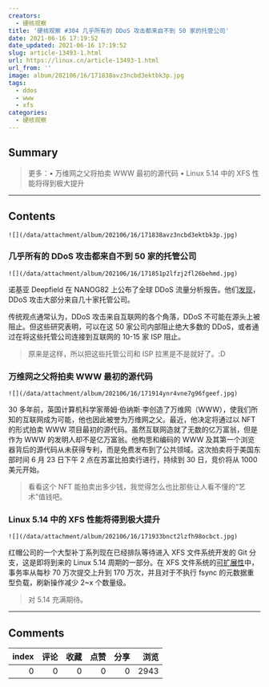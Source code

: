 ```yaml
---
creators:
  - 硬核观察
title: '硬核观察 #304 几乎所有的 DDoS 攻击都来自不到 50 家的托管公司'
date: 2021-06-16 17:19:52
date_updated: 2021-06-16 17:19:52
slug: article-13493-1.html
url: https://linux.cn/article-13493-1.html
url_from: ''
image: album/202106/16/171838avz3ncbd3ektbk3p.jpg
tags:
  - ddos
  - www
  - xfs
categories:
  - 硬核观察
---
```


## Summary

> 更多：• 万维网之父将拍卖 WWW 最初的源代码 • Linux 5.14 中的 XFS 性能将得到极大提升

***

<!-- more -->

## Contents

`![](/data/attachment/album/202106/16/171838avz3ncbd3ektbk3p.jpg)`

### 几乎所有的 DDoS 攻击都来自不到 50 家的托管公司

`![](/data/attachment/album/202106/16/171851p2lfzj2fl26behmd.jpg)`

诺基亚 Deepfield 在 NANOG82 上公布了全球 DDoS 流量分析报告。他们[发现](https://www.nokia.com/about-us/news/releases/2021/06/14/nokia-deepfield-global-analysis-shows-most-ddos-attacks-originate-from-fewer-than-50-hosting-companies/)，DDoS 攻击大部分来自几十家托管公司。

传统观点通常认为，DDoS 攻击来自互联网的各个角落，DDoS 不可能在源头上被阻止。但这些研究表明，可以在这 50 家公司内部阻止绝大多数的 DDoS，或者通过在将这些托管公司连接到互联网的 10-15 家 ISP 阻止。

> 
> 原来是这样，所以把这些托管公司和 ISP 拉黑是不是就好了。:D
> 
> 
> 

### 万维网之父将拍卖 WWW 最初的源代码

`![](/data/attachment/album/202106/16/171914ynr4vne7g96fgeef.jpg)`

30 多年前，英国计算机科学家蒂姆·伯纳斯·李创造了万维网（WWW），使我们所知的互联网成为可能，他也因此被誉为万维网之父。最近，他决定将通过以 NFT 的形式拍卖 WWW 项目最初的源代码。虽然互联网造就了无数的亿万富翁，但是作为 WWW 的发明人却不是亿万富翁。他构思和编码的 WWW 及其第一个浏览器背后的源代码从未获得专利，而是免费发布到了公共领域。这次拍卖将于美国东部时间 6 月 23 日下午 2 点在苏富比拍卖行进行，持续到 30 日，竞价将从 1000 美元开始。

> 
> 看看这个 NFT 能拍卖出多少钱，我觉得怎么也比那些让人看不懂的“艺术”值钱吧。
> 
> 
> 

### Linux 5.14 中的 XFS 性能将得到极大提升

`![](/data/attachment/album/202106/16/171933bnct2lzfh98ocbct.jpg)`

红帽公司的一个大型补丁系列现在已经排队等待进入 XFS 文件系统开发的 Git 分支，这是即将到来的 Linux 5.14 周期的一部分。在 XFS 文件系统的[可扩展性](https://www.phoronix.com/scan.php?page=news_item&px=XFS-CIL-Log-Scalability-5.14)中，事务率从每秒 70 万次提交上升到 170 万次，并且对于不执行 fsync 的元数据重型负载，刷新操作减少 2~x 个数量级。

> 
> 对 5.14 充满期待。
> 
> 
>

***

## Comments


|   index |   评论 |   收藏 |   点赞 |   分享 |   浏览 |
|--------:|-------:|-------:|-------:|-------:|-------:|
|       0 |      0 |      0 |      0 |      0 |   2943 |
